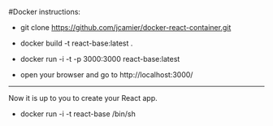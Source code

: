 #Docker instructions:

* git clone https://github.com/jcamier/docker-react-container.git 

* docker build -t react-base:latest .

* docker run -i -t -p 3000:3000 react-base:latest

* open your browser and go to http://localhost:3000/

<hr>

Now it is up to you to create your React app. 

* docker run -i -t react-base /bin/sh

